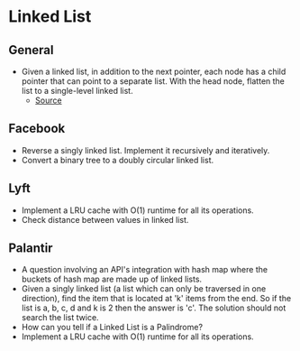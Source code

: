 Linked List
==

## General

- Given a linked list, in addition to the next pointer, each node has a child pointer that can point to a separate list. With the head node, flatten the list to a single-level linked list.
  - [Source](http://blog.gainlo.co/index.php/2016/06/12/flatten-a-linked-list/)

## Facebook

- Reverse a singly linked list. Implement it recursively and iteratively.
- Convert a binary tree to a doubly circular linked list.

## Lyft

- Implement a LRU cache with O(1) runtime for all its operations.
- Check distance between values in linked list.

## Palantir

- A question involving an API's integration with hash map where the buckets of hash map are made up of linked lists.
- Given a singly linked list (a list which can only be traversed in one direction), find the item that is located at 'k' items from the end. So if the list is a, b, c, d and k is 2 then the answer is 'c'. The solution should not search the list twice.
- How can you tell if a Linked List is a Palindrome?
- Implement a LRU cache with O(1) runtime for all its operations.
